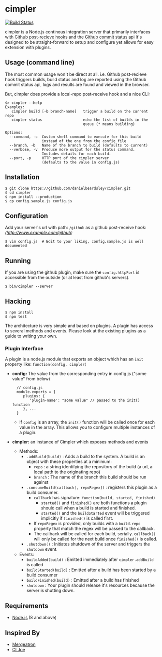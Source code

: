 # cimpler

[![Build Status](https://travis-ci.org/danielbeardsley/cimpler.png?branch=master)](https://travis-ci.org/danielbeardsley/cimpler)

cimpler is a Node.js continous integration server that primarily
interfaces with [Github post-recieve hooks][post-receive] and the
[Github commit status api][status]
It's designed to be straight-forward to setup and configure
yet allows for easy extension with plugins.

## Usage (command line)
The most common usage won't be direct at all.
i.e. Github post-recieve hook triggers builds,
build status and log are reported using the Github commit status api,
logs and results are found and viewed in the browser.

But, cimpler does provide a local-repo post-receive hook and a nice CLI:

    $> cimpler --help
    Examples:
       cimpler build [-b branch-name]   trigger a build on the current repo
       cimpler status                   echo the list of builds in the
                                        queue (* means building)
    
    Options:
      --command, -c  Custom shell command to execute for this build
                     instead of the one from the config file
      --branch, -b   Name of the branch to build (defaults to current)
      --verbose, -v  Produce more output for the status command.
                     Includes details for each build.
      --port, -p     HTTP port of the cimpler server
                     (defaults to the value in config.js)

## Installation

    $ git clone https://github.com/danielbeardsley/cimpler.git
    $ cd cimpler
    $ npm install --production
    $ cp config.sample.js config.js

## Configuration

Add your server's url with path: `/github` as a github post-receive hook:
 _(http://www.example.com/github)_

    $ vim config.js  # Edit to your liking, config.sample.js is well documented

## Running

If you are using the github plugin,
make sure the `config.httpPort` is accessible from the outside
(or at least from github's servers).

    $ bin/cimpler --server

## Hacking

    $ npm install
    $ npm test

The architecture is very simple and based on plugins.  A plugin has access to
several methods and events. Please look at the existing plugins as a guide to
writing your own.

### Plugin Interface

A plugin is a node.js module that exports an object which has an `init`
property like: `function(config, cimpler)`

* __config:__ The value from the corresponding entry in config.js ("some value"
    from below)

        // config.js
        module.exports = {
           plugins: {
              'plugin-name': "some value" // passed to the init() function
           }, ...
        }

   * If `config` is an array, the `init()` function will be called once for
     each value in the array. This allows you to configure multiple instances
     of a plugin.

* __cimpler:__ an instance of Cimpler which exposes methods and events
   * Methods:
      * `.addBuild(build)` : Adds a build to the system. A build is an object
        with these properties at a minimum:
         * `repo` : a string identifying the repository of the build (a url,
           a local path to the originating repo)
         * `branch` : The name of the branch this build should be run against
      * `.consumeBuild(callback[, repoRegex])` : registers this plugin as a
        build consumer.
         * `callback` has signature: `function(build, started, finished)`
            * `started()` and `finished()` are both functions a plugin should
              call when a build is started and finished.
            * `started()` and the `buildStarted` event will be triggered
              implicitly if `finished()` is called first.
         * If `repoRegex` is provided, only builds with a `build.repo`
           property that match the regex will be passed to the callback.
         * The callback will be called for each build, serially. `callback()`
           will only be called for the next build once `finished()` is called.
      * `.shutdown()` : Initiates shutdown of the server and triggers the
        `shutdown` event.
   * Events:
      * `buildAdded(build)` : Emitted immediately after `cimpler.addBuild`
        is called
      * `buildStarted(build)` : Emitted after a build has been started by
        a build consumer
      * `buildFinished(build)` : Emitted after a build has finished
      * `shutdown` : Your plugin should release it's resources because the
        server is shutting down.


## Requirements

 * [Node.js](http://nodejs.org/) (8 and above)

## Inspired By

 * [Mergeatron](https://github.com/SnapInteractive/mergeatron)
 * [CI Joe](https://github.com/defunkt/cijoe)

[post-receive]: https://help.github.com/articles/post-receive-hooks
[status]: http://developer.github.com/v3/repos/statuses/
